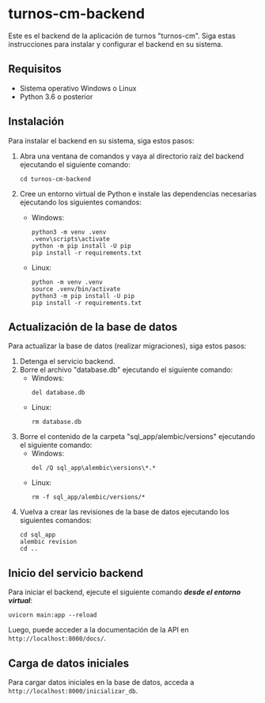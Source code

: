 # turnos-cm-backend

Este es el backend de la aplicación de turnos "turnos-cm". Siga estas instrucciones para instalar y configurar el backend en su sistema.

## Requisitos

- Sistema operativo Windows o Linux
- Python 3.6 o posterior

## Instalación

Para instalar el backend en su sistema, siga estos pasos:

1. Abra una ventana de comandos y vaya al directorio raíz del backend ejecutando el siguiente comando:
    ```    
    cd turnos-cm-backend
    ```

2. Cree un entorno virtual de Python e instale las dependencias necesarias ejecutando los siguientes comandos:
    - Windows:
        ```    
        python3 -m venv .venv
        .venv\scripts\activate
        python -m pip install -U pip
        pip install -r requirements.txt
        ```
    - Linux:
        ```    
        python -m venv .venv
        source .venv/bin/activate
        python3 -m pip install -U pip
        pip install -r requirements.txt
        ```

## Actualización de la base de datos

Para actualizar la base de datos (realizar migraciones), siga estos pasos:

1. Detenga el servicio backend.
2. Borre el archivo "database.db" ejecutando el siguiente comando:
    - Windows:
        ```
        del database.db
        ```
    - Linux:
        ```
        rm database.db
        ```
3. Borre el contenido de la carpeta "sql_app/alembic/versions" ejecutando el siguiente comando:
    - Windows:
        ```
        del /Q sql_app\alembic\versions\*.*
        ```
    - Linux:
        ```
        rm -f sql_app/alembic/versions/*
        ```
4. Vuelva a crear las revisiones de la base de datos ejecutando los siguientes comandos:
    ```
    cd sql_app
    alembic revision
    cd ..
    ```

## Inicio del servicio backend

Para iniciar el backend, ejecute el siguiente comando ***desde el entorno virtual***:
```
uvicorn main:app --reload
```

Luego, puede acceder a la documentación de la API en `http://localhost:8000/docs/`.


## Carga de datos iniciales

Para cargar datos iniciales en la base de datos, acceda a `http://localhost:8000/inicializar_db`.